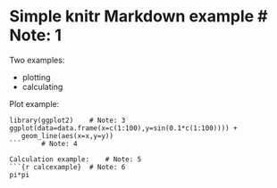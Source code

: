 # Simple knitr Markdown example 	# Note: 1 

Two examples:

* plotting
* calculating

Plot example:
```{r plotexample, fig.width=2, fig.height=2, fig.align='center'} 	# Note: 2 
library(ggplot2) 	# Note: 3 
ggplot(data=data.frame(x=c(1:100),y=sin(0.1*c(1:100)))) +
   geom_line(aes(x=x,y=y))
``` 	# Note: 4 

Calculation example: 	# Note: 5 
```{r calcexample} 	# Note: 6 
pi*pi
```
